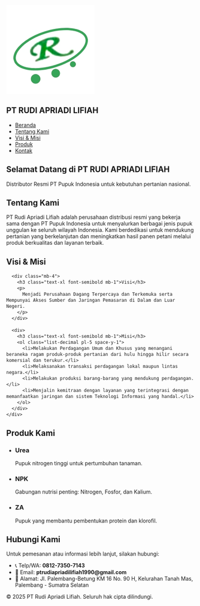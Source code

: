 <html lang="id">
<head>
  <meta charset="UTF-8" />
  <meta name="viewport" content="width=device-width, initial-scale=1.0" />
  <title>PT Rudi Apriadi Lifiah</title>
  <link rel="icon" href="favicon.ico" type="image/x-icon" />
  <script src="https://cdn.tailwindcss.com"></script>
  <style>
    html {
      scroll-behavior: smooth;
    }
  </style>
</head>
<body class="bg-white text-gray-800">

  <!-- Navbar -->
  <nav class="bg-green-700 text-white p-4 shadow-md">
    <div class="container mx-auto flex justify-between items-center">
      <div class="flex items-center space-x-4">
        <img src="LOGO PT RUDI APRIADI.jpg" alt="Logo PT" class="w-10 h-10 rounded-full bg-white p-1" />
        <h1 class="text-xl font-bold">PT RUDI APRIADI LIFIAH</h1>
      </div>
      <ul class="flex space-x-6">
        <li><a href="#beranda" class="hover:underline">Beranda</a></li>
        <li><a href="#tentang" class="hover:underline">Tentang Kami</a></li>
        <li><a href="#visi-misi" class="hover:underline">Visi & Misi</a></li>
        <li><a href="#produk" class="hover:underline">Produk</a></li>
        <li><a href="#kontak" class="hover:underline">Kontak</a></li>
      </ul>
    </div>
  </nav>

  <!-- Beranda -->
  <section id="beranda" class="relative py-16 text-center text-white">
    <div class="absolute inset-0 bg-[url('https://images.unsplash.com/photo-1600423115367-54f6fc6c0b1c?auto=format&fit=crop&w=1470&q=80')] bg-cover bg-center brightness-75"></div>
    <div class="relative z-10 max-w-3xl mx-auto bg-black bg-opacity-50 p-6 rounded leading-relaxed">
      <h2 class="text-3xl font-bold mb-2">Selamat Datang di PT RUDI APRIADI LIFIAH</h2>
      <p class="text-lg">Distributor Resmi PT Pupuk Indonesia untuk kebutuhan pertanian nasional.</p>
    </div>
  </section>

  <!-- Tentang Kami -->
  <section id="tentang" class="relative py-12 px-4 md:px-16 text-white">
    <div class="absolute inset-0 bg-[url('https://images.unsplash.com/photo-1576765607924-c53aa244385b?auto=format&fit=crop&w=1470&q=80')] bg-cover bg-center brightness-75"></div>
    <div class="relative z-10 bg-black bg-opacity-50 p-6 rounded leading-relaxed">
      <h2 class="text-2xl font-bold mb-3">Tentang Kami</h2>
      <p>
        PT Rudi Apriadi Lifiah adalah perusahaan distribusi resmi yang bekerja sama dengan PT Pupuk Indonesia
        untuk menyalurkan berbagai jenis pupuk unggulan ke seluruh wilayah Indonesia. Kami berdedikasi untuk mendukung
        pertanian yang berkelanjutan dan meningkatkan hasil panen petani melalui produk berkualitas dan layanan terbaik.
      </p>
    </div>
  </section>

  <!-- Visi & Misi -->
  <section id="visi-misi" class="relative py-12 px-4 md:px-16 text-white">
    <div class="absolute inset-0 bg-[url('https://images.unsplash.com/photo-1528314070841-36dbb6e3c5f2?auto=format&fit=crop&w=1470&q=80')] bg-cover bg-center brightness-75"></div>
    <div class="relative z-10 bg-black bg-opacity-50 p-6 rounded leading-relaxed">
      <h2 class="text-2xl font-bold mb-3">Visi & Misi</h2>

      <div class="mb-4">
        <h3 class="text-xl font-semibold mb-1">Visi</h3>
        <p>
          Menjadi Perusahaan Dagang Terpercaya dan Terkemuka serta Mempunyai Akses Sumber dan Jaringan Pemasaran di Dalam dan Luar Negeri.
        </p>
      </div>

      <div>
        <h3 class="text-xl font-semibold mb-1">Misi</h3>
        <ol class="list-decimal pl-5 space-y-1">
          <li>Melakukan Perdagangan Umum dan Khusus yang menangani beraneka ragam produk-produk pertanian dari hulu hingga hilir secara komersial dan terukur.</li>
          <li>Melaksanakan transaksi perdagangan lokal maupun lintas negara.</li>
          <li>Melakukan produksi barang-barang yang mendukung perdagangan.</li>
          <li>Menjalin kemitraan dengan layanan yang terintegrasi dengan memanfaatkan jaringan dan sistem Teknologi Informasi yang handal.</li>
        </ol>
      </div>
    </div>
  </section>

  <!-- Produk -->
  <section id="produk" class="relative py-12 px-4 md:px-16 text-white">
    <div class="absolute inset-0 bg-[url('https://images.unsplash.com/photo-1586771107445-d3ca888129ff?auto=format&fit=crop&w=1470&q=80')] bg-cover bg-center brightness-75"></div>
    <div class="relative z-10 bg-black bg-opacity-50 p-6 rounded">
      <h2 class="text-2xl font-bold mb-3 leading-snug">Produk Kami</h2>
      <ul class="grid grid-cols-1 md:grid-cols-3 gap-6">
        <li class="bg-white text-black bg-opacity-90 backdrop-blur rounded-lg p-4 shadow hover:shadow-md">
          <h3 class="font-semibold text-xl mb-1">Urea</h3>
          <p class="leading-relaxed">Pupuk nitrogen tinggi untuk pertumbuhan tanaman.</p>
        </li>
        <li class="bg-white text-black bg-opacity-90 backdrop-blur rounded-lg p-4 shadow hover:shadow-md">
          <h3 class="font-semibold text-xl mb-1">NPK</h3>
          <p class="leading-relaxed">Gabungan nutrisi penting: Nitrogen, Fosfor, dan Kalium.</p>
        </li>
        <li class="bg-white text-black bg-opacity-90 backdrop-blur rounded-lg p-4 shadow hover:shadow-md">
          <h3 class="font-semibold text-xl mb-1">ZA</h3>
          <p class="leading-relaxed">Pupuk yang membantu pembentukan protein dan klorofil.</p>
        </li>
      </ul>
    </div>
  </section>

  <!-- Kontak -->
  <section id="kontak" class="relative py-12 px-4 md:px-16 text-white">
    <div class="absolute inset-0 bg-[url('https://images.unsplash.com/photo-1611600974643-14cd6d91d5dc?auto=format&fit=crop&w=1470&q=80')] bg-cover bg-center brightness-75"></div>
    <div class="relative z-10 bg-black bg-opacity-50 p-6 rounded leading-relaxed">
      <h2 class="text-2xl font-bold mb-3">Hubungi Kami</h2>
      <p class="mb-2">Untuk pemesanan atau informasi lebih lanjut, silakan hubungi:</p>
      <ul class="space-y-1">
        <li>📞 Telp/WA: <strong>0812-7350-7143</strong></li>
        <li>📧 Email: <strong>ptrudiapriadilifiah1990@gmail.com</strong></li>
        <li>🏢 Alamat: Jl. Palembang-Betung KM 16 No. 90 H, Kelurahan Tanah Mas, Palembang - Sumatra Selatan</li>
      </ul>
    </div>
  </section>

  <!-- Footer -->
  <footer class="bg-green-700 text-white text-center py-4">
    <p>&copy; 2025 PT Rudi Apriadi Lifiah. Seluruh hak cipta dilindungi.</p>
  </footer>

</body>
</html>
